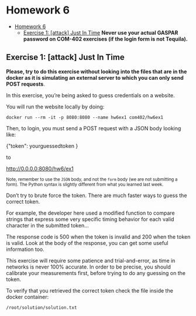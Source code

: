 # Homework 6
- [Homework 6](#homework-6)
  - [Exercise 1: [attack] Just In Time](#exercise-1-attack-just-in-time)
**Never use your actual GASPAR password on COM-402 exercises (if the login form is not Tequila).**

## Exercise 1: [attack] Just In Time

**Please, try to do this exercise without looking into the files that are in the docker as it is simulating an external server to which you can only send POST requests**.



In this exercise, you’re being asked to guess credentials on a website.

You will run the website locally by doing:

`docker run --rm -it -p 8080:8080 --name hw6ex1 com402/hw6ex1`

Then, to login, you must send a POST request with a JSON body looking like:

   {"token": yourguessedtoken }

to

   http://0.0.0.0:8080/hw6/ex1

<sub>Note, remember to use the `JSON` body, and not the `form` body (we are not submitting a form). The Python syntax is slightly different from what you learned last week.</sub>

Don’t try to brute force the token. There are much faster ways to guess the correct token.

For example, the developer here used a modified function to compare strings that express some very specific timing behavior for each valid character in the submitted token…

The response code is 500 when the token is invalid and 200 when the token is valid. Look at the body of the response, you can get some useful information too.

This exercise will require some patience and trial-and-error, as time in networks is never 100% accurate. In order to be precise, you should calibrate your measurements first, before trying to do any guessing on the token.

To verify that you retrieved the correct token check the file inside the docker container:

`/root/solution/solution.txt`
